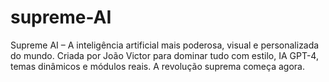 # supreme-AI
Supreme AI – A inteligência artificial mais poderosa, visual e personalizada do mundo. Criada por João Victor para dominar tudo com estilo, IA GPT-4, temas dinâmicos e módulos reais. A revolução suprema começa agora.
